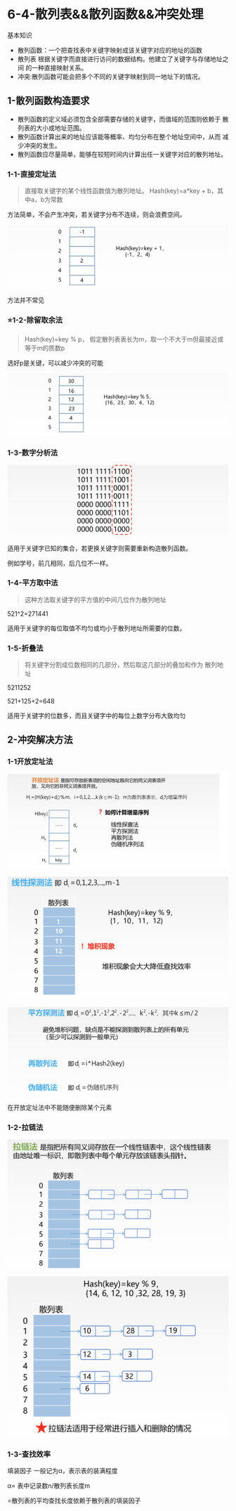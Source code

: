# 6-4-散列表&&散列函数&&冲突处理

基本知识

* 散列函数：一个把查找表中关键字映射成该关键字对应的地址的函数
* 散列表 根据关键字而直接进行访问的数据结构。他建立了关键字与存储地址之间 的一种直接映射关系。
* 冲突:散列函数可能会把多个不同的关键字映射到同一地址下的情况。

## 1-散列函数构造要求

* 散列函数的定义域必须包含全部需要存储的关键字，而值域的范围则依赖于 散列表的大小或地址范围。
* 散列函数计算出来的地址应该能等概率、均匀分布在整个地址空间中，从而 减少冲突的发生。
* 散列函数应尽量简单，能够在较短时间内计算出任一关键字对应的散列地址。

### 1-1-直接定址法

> 直接取关键字的某个线性函数值为散列地址。 Hash\(key\)=a\*key + b，其中a，b为常数

方法简单，不会产生冲突，若关键字分布不连续，则会浪费空间。

![](../../.gitbook/assets/image%20%28323%29.png)

方法并不常见

### ⭐️1-2-除留取余法

> Hash\(key\)=key % p， 假定散列表表长为m，取一个不大于m但最接近或等于m的质数p

选好p是关键，可以减少冲突的可能

![](../../.gitbook/assets/image%20%28148%29.png)

### 1-3-数字分析法

![](../../.gitbook/assets/image%20%28249%29.png)

适用于关键字已知的集合，若更换关键字则需要重新构造散列函数。

例如学号，前几相同，后几位不一样。

### 1-4-平方取中法 

> 这种方法取关键字的平方值的中间几位作为散列地址

521^2=271441

适用于关键字的每位取值不均匀或均小于散列地址所需要的位数。

### 1-5-折叠法 

> 将关键字分割成位数相同的几部分，然后取这几部分的叠加和作为 散列地址

5211252

521+125+2=648

适用于关键字的位数多，而且关键字中的每位上数字分布大致均匀

## 2-冲突解决方法

### 1-1开放定址法

![](../../.gitbook/assets/image%20%2890%29.png)

![](../../.gitbook/assets/image%20%28238%29.png)

![](../../.gitbook/assets/image%20%28295%29.png)

在开放定址法中不能随便删除某个元素

### 1-2-拉链法

![](../../.gitbook/assets/image%20%28121%29.png)

![](../../.gitbook/assets/image%20%28337%29.png)

### 1-3-查找效率

填装因子 一般记为α，表示表的装满程度

α= 表中记录数n/散列表长度m

 ⭐️散列表的平均查找长度依赖于散列表的填装因子

